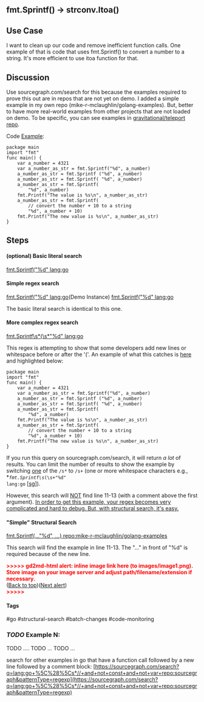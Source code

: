 ## fmt.Sprintf() -> strconv.Itoa()



## Use Case
I want to clean up our code and remove inefficient function calls.  One example of that is code that uses fmt.Sprintf() to convert a number to a string.  It's more efficient to use itoa function for that.


## Discussion
Use sourcegraph.com/search for this because the examples required to prove this out are in repos that are not yet on demo.  I added a simple example in my own repo (mike-r-mclaughlin/golang-examples).  But, better to have more real-world examples from other projects that are not loaded on demo.  To be specific, you can see examples in [gravitational/teleport repo](https://sourcegraph.com/github.com/gravitational/teleport).

Code [Example](https://sourcegraph.com/github.com/mike-r-mclaughlin/golang-examples/-/blob/hello.go):


```
package main
import "fmt"
func main() {
	var a_number = 4321
	var a_number_as_str = fmt.Sprintf("%d", a_number)
	a_number_as_str = fmt.Sprintf ("%d", a_number)
	a_number_as_str = fmt.Sprintf( "%d", a_number)
	a_number_as_str = fmt.Sprintf(
		"%d", a_number)
	fmt.Printf("The value is %s\n", a_number_as_str)
	a_number_as_str = fmt.Sprintf(
		// convert the number + 10 to a string
		"%d", a_number + 10)
	fmt.Printf("The new value is %s\n", a_number_as_str)
}
```



## Steps


#### (optional) Basic literal search
[fmt.Sprintf("%d" lang:go](https://sourcegraph.com/search?q=fmt.Sprintf%28%22%25d%22+lang:go&patternType=literal)


#### Simple regex search
[fmt.Sprintf\("%d" lang:go](https://demo.sourcegraph.com/search?q=fmt.Sprintf%5C%28%22%25d%22+lang:go&patternType=regexp)(Demo Instance)
[fmt.Sprintf\("%d" lang:go](https://sourcegraph.com/search?q=fmt.Sprintf%5C%28%22%25d%22+lang:go&patternType=regexp)

The basic literal search is identical to this one.

#### More complex regex search
[fmt.Sprintf\s*\(\s*"%d" lang:go](https://sourcegraph.com/search?q=fmt.Sprintf%5Cs*%5C%28%5Cs*%22%25d%22+lang:go+&patternType=regexp)

This regex is attempting to show that some developers add new lines or whitespace before or after the '('.  An example of what this catches is [here](https://sourcegraph.com/search?q=fmt.Sprintf%5Cs*%5C%28%5Cs%2B%22%25d%22+lang:go+repo:mike-r-mclaughlin/golang-examples&patternType=regexp) and highlighted below:


```
package main
import "fmt"
func main() {
	var a_number = 4321
	var a_number_as_str = fmt.Sprintf("%d", a_number)
	a_number_as_str = fmt.Sprintf ("%d", a_number)
	a_number_as_str = fmt.Sprintf( "%d", a_number)
	a_number_as_str = fmt.Sprintf(
		"%d", a_number)
	fmt.Printf("The value is %s\n", a_number_as_str)
	a_number_as_str = fmt.Sprintf(
		// convert the number + 10 to a string
		"%d", a_number + 10)
	fmt.Printf("The new value is %s\n", a_number_as_str)
}
```



If you run this query on sourcegraph.com/search, it will return _a lot_ of results.  You can limit the number of results to show the example by switching <span style="text-decoration:underline;">one</span> of the `/s*` to `/s+` (one or more whitespace characters e.g., **<code>fmt.Sprintf\s*\(\s+"%d" lang:go</code></strong> [[sg](https://sourcegraph.com/search?q=fmt.Sprintf%5Cs*%5C%28%5Cs%2B%22%25d%22+lang:go+&patternType=regexp)]).


However, this search will <span style="text-decoration:underline;">NOT</span> find line 11-13 (with a comment above the first argument).  <span style="text-decoration:underline;">In order to get this example, your regex becomes very complicated and hard to debug.  But, with structural search, it's easy.</span>



#### "Simple" Structural Search
[fmt.Sprintf(..."%d", ...) repo:mike-r-mclaughlin/golang-examples](https://sourcegraph.com/search?q=+fmt.Sprintf%28...%22%25d%22%2C+...%29+repo:mike-r-mclaughlin/golang-examples&patternType=structural)

This search will find the example in line 11-13.  The "..." in front of "%d" is required because of the new line.


<p id="gdcalert1" ><span style="color: red; font-weight: bold">>>>>>  gd2md-html alert: inline image link here (to images/image1.png). Store image on your image server and adjust path/filename/extension if necessary. </span><br>(<a href="#">Back to top</a>)(<a href="#gdcalert2">Next alert</a>)<br><span style="color: red; font-weight: bold">>>>>> </span></p>



#### Tags
#go #structural-search #batch-changes #code-monitoring



### *TODO* Example N:

TODO .... TODO ... TODO ...

search for other examples in go that have a function call followed by a new line followed by a comment block: [https://sourcegraph.com/search?q=lang:go+%5C%28%5Cs*//+and+not+const+and+not+var+repo:sourcegraph&patternType=regexp](https://sourcegraph.com/search?q=lang:go+%5C%28%5Cs*//+and+not+const+and+not+var+repo:sourcegraph&patternType=regexp)


